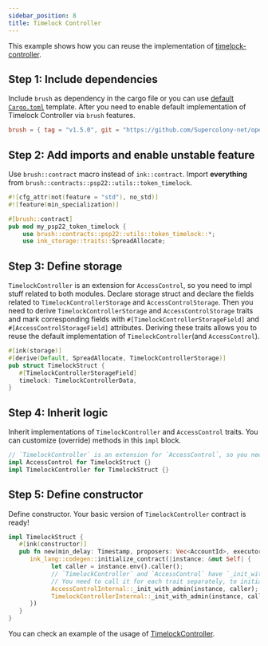 ```yaml
---
sidebar_position: 8
title: Timelock Controller
---
```


This example shows how you can reuse the implementation of
[timelock-controller](https://github.com/Supercolony-net/openbrush-contracts/tree/main/contracts/governance/timelock_controller).

## Step 1: Include dependencies

Include `brush` as dependency in the cargo file or you can use [default `Cargo.toml`](/smart-contracts/overview#the-default-toml-of-your-project-with-openbrush) template.
After you need to enable default implementation of Timelock Controller via `brush` features.

```toml
brush = { tag = "v1.5.0", git = "https://github.com/Supercolony-net/openbrush-contracts", default-features = false, features = ["timelock_controller"] }
```

## Step 2: Add imports and enable unstable feature

Use `brush::contract` macro instead of `ink::contract`. Import **everything** from `brush::contracts::psp22::utils::token_timelock`.

```rust
#![cfg_attr(not(feature = "std"), no_std)]
#![feature(min_specialization)]

#[brush::contract]
pub mod my_psp22_token_timelock {
    use brush::contracts::psp22::utils::token_timelock::*;
    use ink_storage::traits::SpreadAllocate;
```

## Step 3: Define storage

`TimelockController` is an extension for `AccessControl`, so you need to impl stuff related to both modules.
Declare storage struct and declare the fields related to `TimelockControllerStorage` and `AccessControlStorage`.
Then you need to derive `TimelockControllerStorage` and `AccessControlStorage` traits and mark corresponding fields
with `#[TimelockControllerStorageField]` and `#[AccessControlStorageField]` attributes. 
Deriving these traits allows you to reuse the default implementation of `TimelockController`(and `AccessControl`).

```rust
#[ink(storage)]
#[derive(Default, SpreadAllocate, TimelockControllerStorage)]
pub struct TimelockStruct {
   #[TimelockControllerStorageField]
   timelock: TimelockControllerData,
}
```

## Step 4: Inherit logic

Inherit implementations of `TimelockController` and `AccessControl` traits. You can customize (override) methods in this `impl` block.

```rust
// `TimelockController` is an extension for `AccessControl`, so you need to impl stuff related to both modules.
impl AccessControl for TimelockStruct {}
impl TimelockController for TimelockStruct {}
```

## Step 5: Define constructor

Define constructor. Your basic version of `TimelockController` contract is ready!

```rust
impl TimelockStruct {
   #[ink(constructor)]
   pub fn new(min_delay: Timestamp, proposers: Vec<AccountId>, executors: Vec<AccountId>) -> Self {
      ink_lang::codegen::initialize_contract(|instance: &mut Self| {
            let caller = instance.env().caller();
            // `TimelockController` and `AccessControl` have `_init_with_admin` methods.
            // You need to call it for each trait separately, to initialize everything for these traits.
            AccessControlInternal::_init_with_admin(instance, caller);
            TimelockControllerInternal::_init_with_admin(instance, caller, min_delay, proposers, executors);
      })
   }
}
```

You can check an example of the usage of [TimelockController](https://github.com/Supercolony-net/openbrush-contracts/tree/main/examples/timelock_controller).